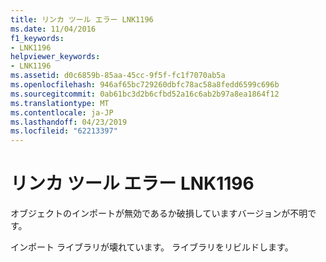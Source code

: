 ```yaml
---
title: リンカ ツール エラー LNK1196
ms.date: 11/04/2016
f1_keywords:
- LNK1196
helpviewer_keywords:
- LNK1196
ms.assetid: d0c6859b-85aa-45cc-9f5f-fc1f7070ab5a
ms.openlocfilehash: 946af65bc729260dbfc78ac58a8fedd6599c696b
ms.sourcegitcommit: 0ab61bc3d2b6cfbd52a16c6ab2b97a8ea1864f12
ms.translationtype: MT
ms.contentlocale: ja-JP
ms.lasthandoff: 04/23/2019
ms.locfileid: "62213397"
---
```

# <a name="linker-tools-error-lnk1196"></a>リンカ ツール エラー LNK1196

オブジェクトのインポートが無効であるか破損していますバージョンが不明です。

インポート ライブラリが壊れています。 ライブラリをリビルドします。